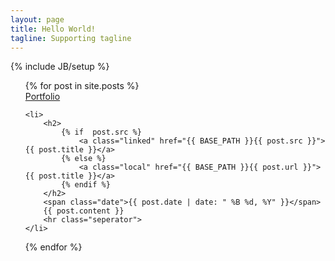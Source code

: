 ```yaml
---
layout: page
title: Hello World!
tagline: Supporting tagline
---
```

{% include JB/setup %}


<ul class="posts">
{% for post in site.posts %}
	<a href="http://ryan.whitney.me"><nav class="link left">Portfolio</nav></a>

	<li>
		<h2>
			{% if  post.src %}
				<a class="linked" href="{{ BASE_PATH }}{{ post.src }}">{{ post.title }}</a>
			{% else %}
				<a class="local" href="{{ BASE_PATH }}{{ post.url }}">{{ post.title }}</a>
			{% endif %}
		</h2>
		<span class="date">{{ post.date | date: " %B %d, %Y" }}</span>
		{{ post.content }}
		<hr class="seperator">
	</li>
{% endfor %}
</ul>
